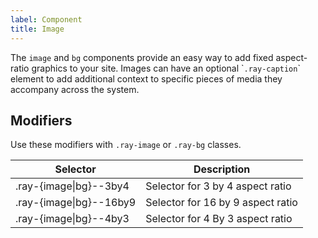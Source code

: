```yaml
---
label: Component
title: Image
---
```


<page-intro>The `image` and `bg` components provide an easy way to add fixed aspect-ratio graphics to your site. Images can have an optional \``.ray-caption`\` element to add additional context to specific pieces of media they accompany across the system.</page-intro>

<component
    name="Image 16x9 with caption"
    component="image"
    variation="image--16by9"
    >
</component>

<component
    name="Image 4x3 with caption"
    component="image"
    variation="image--4by3"
    >
</component>

<component
    name="Image 3x4"
    component="image"
    variation="image--3by4"
    >
</component>

## Modifiers

Use these modifiers with `.ray-image` or `.ray-bg` classes.

| Selector                | Description                       |
| ----------------------- | --------------------------------- |
| .ray-{image\|bg}--3by4  | Selector for 3 by 4 aspect ratio  |
| .ray-{image\|bg}--16by9 | Selector for 16 by 9 aspect ratio |
| .ray-{image\|bg}--4by3  | Selector for 4 By 3 aspect ratio  |
